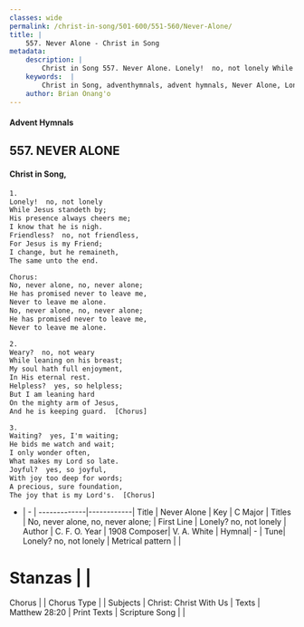 ```yaml
---
classes: wide
permalink: /christ-in-song/501-600/551-560/Never-Alone/
title: |
    557. Never Alone - Christ in Song
metadata:
    description: |
        Christ in Song 557. Never Alone. Lonely!  no, not lonely While Jesus standeth by; His presence always cheers me; I know that he is nigh. Friendless?  no, not friendless, For Jesus is my Friend; I change, but he remaineth, The same unto the end. Chorus: No, never alone, no, never alone; He has promised never to leave me, Never to leave me alone. No, never alone, no, never alone; He has promised never to leave me, Never to leave me alone.
    keywords:  |
        Christ in Song, adventhymnals, advent hymnals, Never Alone, Lonely?  no, not lonely. No, never alone, no, never alone;
    author: Brian Onang'o
---
```


#### Advent Hymnals
## 557. NEVER ALONE
####  Christ in Song,

```txt
1.
Lonely!  no, not lonely
While Jesus standeth by;
His presence always cheers me;
I know that he is nigh.
Friendless?  no, not friendless,
For Jesus is my Friend;
I change, but he remaineth,
The same unto the end.

Chorus:
No, never alone, no, never alone;
He has promised never to leave me,
Never to leave me alone.
No, never alone, no, never alone;
He has promised never to leave me,
Never to leave me alone.

2.
Weary?  no, not weary
While leaning on his breast;
My soul hath full enjoyment,
In His eternal rest.
Helpless?  yes, so helpless;
But I am leaning hard
On the mighty arm of Jesus,
And he is keeping guard.  [Chorus]

3.
Waiting?  yes, I'm waiting;
He bids me watch and wait;
I only wonder often,
What makes my Lord so late.
Joyful?  yes, so joyful,
With joy too deep for words;
A precious, sure foundation,
The joy that is my Lord's.  [Chorus]

```

- |   -  |
-------------|------------|
Title | Never Alone |
Key | C Major |
Titles | No, never alone, no, never alone; |
First Line | Lonely?  no, not lonely |
Author | C. F. O.
Year | 1908
Composer| V. A. White |
Hymnal|  - |
Tune| Lonely?  no, not lonely |
Metrical pattern | |
# Stanzas |  |
Chorus |  |
Chorus Type |  |
Subjects | Christ: Christ With Us |
Texts | Matthew 28:20 |
Print Texts | 
Scripture Song |  |
    
